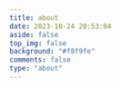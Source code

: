 ```yaml
---
title: about
date: 2023-10-24 20:53:04
aside: false
top_img: false
background: "#f8f9fe"
comments: false
type: "about"
---
```

